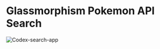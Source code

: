 # Glassmorphism Pokemon API Search

![Codex-search-app](https://github.com/Siphiwo/pokemon-codex-search/blob/main/Codex-search-app.png)
